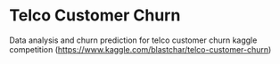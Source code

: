 # Telco Customer Churn
Data analysis and churn prediction for telco customer churn kaggle competition (https://www.kaggle.com/blastchar/telco-customer-churn)

